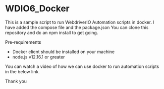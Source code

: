 # WDIO6_Docker

This is a sample script to run WebdriverIO Automation scripts in docker.
I have added the compose file and the package.json 
You can clone this repository and do an npm install to get going.

Pre-requirements
- Docker client should be installed on your machine
- node.js v12.16.1 or greater

You can watch a video of how we can use docker to run automation scripts in the below link.

Thank you

